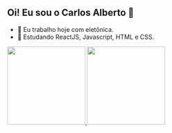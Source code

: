 ## Oi! Eu sou o Carlos Alberto 👋


- 🔭 Eu trabalho hoje com eletônica.
- 🌱 Estudando ReactJS, Javascript, HTML e CSS.

<div>
  <a href="https://github.com/carlosoavila">
  <img height="180em" src="https://github-readme-stats.vercel.app/api?username=carlosoavila&show_icons=true&theme=dark&include_all_commits=true&count_private=true"/>
  <img height="180em" src="https://github-readme-stats.vercel.app/api/top-langs/?username=carlosoavila&layout=compact&langs_count=16&theme=dark"/>
</div>

